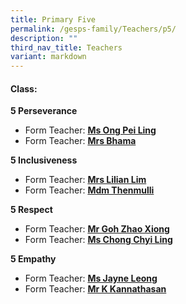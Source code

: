 ```yaml
---
title: Primary Five
permalink: /gesps-family/Teachers/p5/
description: ""
third_nav_title: Teachers
variant: markdown
---
```

#### Class:

**5 Perseverance**  

*   Form Teacher: **[Ms Ong Pei Ling](mailto:ong_pei_ling@schools.gov.sg)**
*   Form Teacher: **[Mrs Bhama](mailto:sathiya_bhama_arasan@schools.gov.sg)**

**5 Inclusiveness**

*   Form Teacher: **[Mrs Lilian Lim](mailto:ho_lilian@schools.gov.sg)**
*   Form Teacher: **[Mdm Thenmulli](mailto:thenmulli_palaniappan@schools.gov.sg)**

**5 Respect**

*   Form Teacher: **[Mr Goh Zhao Xiong](mailto:goh_zhao_xiong@schools.gov.sg)**
*   Form Teacher: **[Ms Chong Chyi Ling](mailto:chong_chyi_ling@schools.gov.sg)**

**5 Empathy**

*   Form Teacher: **[Ms Jayne Leong](mailto:leong_hui_ling_jayne@schools.gov.sg)**
*   Form Teacher: **[Mr K Kannathasan](mailto:k_kannathasan@schools.gov.sg)**